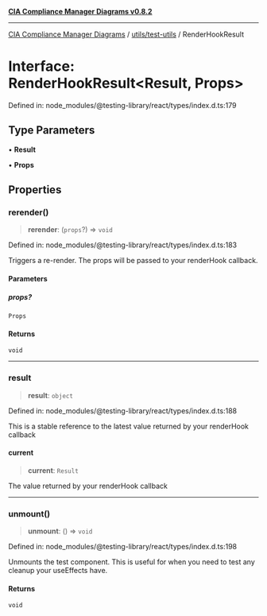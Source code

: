 [**CIA Compliance Manager Diagrams v0.8.2**](../../../README.md)

***

[CIA Compliance Manager Diagrams](../../../modules.md) / [utils/test-utils](../README.md) / RenderHookResult

# Interface: RenderHookResult\<Result, Props\>

Defined in: node\_modules/@testing-library/react/types/index.d.ts:179

## Type Parameters

• **Result**

• **Props**

## Properties

### rerender()

> **rerender**: (`props`?) => `void`

Defined in: node\_modules/@testing-library/react/types/index.d.ts:183

Triggers a re-render. The props will be passed to your renderHook callback.

#### Parameters

##### props?

`Props`

#### Returns

`void`

***

### result

> **result**: `object`

Defined in: node\_modules/@testing-library/react/types/index.d.ts:188

This is a stable reference to the latest value returned by your renderHook
callback

#### current

> **current**: `Result`

The value returned by your renderHook callback

***

### unmount()

> **unmount**: () => `void`

Defined in: node\_modules/@testing-library/react/types/index.d.ts:198

Unmounts the test component. This is useful for when you need to test
any cleanup your useEffects have.

#### Returns

`void`
